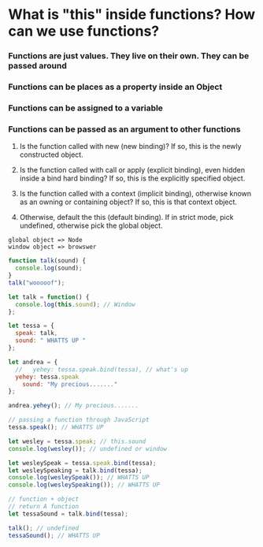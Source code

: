 # What is "this" inside functions? How can we use functions?

### Functions are just values. They live on their own. They can be passed around

### Functions can be places as a property inside an Object

### Functions can be assigned to a variable

### Functions can be passed as an argument to other functions

1. Is the function called with new (new binding)? If so, this is the newly constructed object.

2. Is the function called with call or apply (explicit binding), even hidden inside a bind hard binding? If so, this is the explicitly specified object.

3. Is the function called with a context (implicit binding), otherwise known as an owning or containing object? If so, this is that context object.

4. Otherwise, default the this (default binding). If in strict mode, pick undefined, otherwise pick the global object.

```
global object => Node
window object => browswer
```

```js
function talk(sound) {
  console.log(sound);
}
talk("wooooof");
```

```js
let talk = function() {
  console.log(this.sound); // Window
};

let tessa = {
  speak: talk,
  sound: " WHATTS UP "
};

let andrea = {
  //   yehey: tessa.speak.bind(tessa), // what's up
  yehey: tessa.speak
    sound: "My precious......."
};

andrea.yehey(); // My precious.......

// passing a function through JavaScript
tessa.speak(); // WHATTS UP

let wesley = tessa.speak; // this.sound
console.log(wesley()); // undefined or window

let wesleySpeak = tessa.speak.bind(tessa);
let wesleySpeaking = talk.bind(tessa);
console.log(wesleySpeak()); // WHATTS UP
console.log(wesleySpeaking()); // WHATTS UP

// function + object
// return A function
let tessaSound = talk.bind(tessa);

talk(); // undefined
tessaSound(); // WHATTS UP
```
